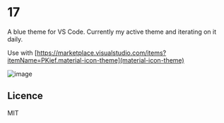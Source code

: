 # 17

A blue theme for VS Code. Currently my active theme and iterating on it daily.

Use with [https://marketplace.visualstudio.com/items?itemName=PKief.material-icon-theme](material-icon-theme)

![image](https://user-images.githubusercontent.com/6139501/43688943-420cdb60-98a7-11e8-9b69-15377a8228e6.png)

## Licence

MIT
